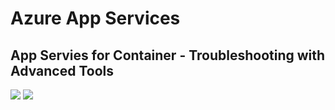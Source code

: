 # Azure App Services

## App Servies for Container - Troubleshooting with Advanced Tools

![](http://tinyurl.com/wjzfgdt)
![](http://tinyurl.com/st854zz)


